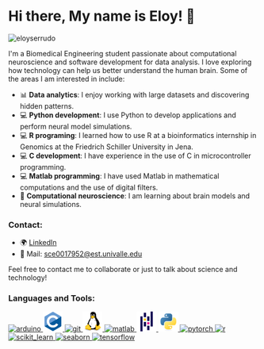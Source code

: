 # Hi there, My name is Eloy! 👋

<p align="left"> <img src="https://komarev.com/ghpvc/?username=eloyserrudo&label=Profile%20views&color=0e75b6&style=flat" alt="eloyserrudo" /> </p>

I'm a Biomedical Engineering student passionate about computational neuroscience and software development for data analysis. I love exploring how technology can help us better understand the human brain. Some of the areas I am interested in include:

- 📊 **Data analytics**: I enjoy working with large datasets and discovering hidden patterns.
- 💻 **Python development**: I use Python to develop applications and perform neural model simulations.
- 💻 **R programing**: I learned how to use R at a bioinformatics internship in Genomics at the Friedrich Schiller University in Jena.
- 💻 **C development**: I have experience in the use of C in microcontroller programming.
- 💻 **Matlab programming**: I have used Matlab in mathematical computations and the use of digital filters.
- 🧠 **Computational neuroscience**: I am learning about brain models and neural simulations.

<h3 align="left">Contact:</h3>

- 🌍 [LinkedIn](https://www.linkedin.com/in/eloy-serrudo-careaga/)
- 📧 Mail: [sce0017952@est.univalle.edu](mailto:sce0017952@est.univalle.edu)

Feel free to contact me to collaborate or just to talk about science and technology!


<h3 align="left">Languages and Tools:</h3>
<p align="left"> <a href="https://www.arduino.cc/" target="_blank" rel="noreferrer"> <img src="https://cdn.worldvectorlogo.com/logos/arduino-1.svg" alt="arduino" width="40" height="40"/> </a> <a href="https://www.cprogramming.com/" target="_blank" rel="noreferrer"> <img src="https://raw.githubusercontent.com/devicons/devicon/master/icons/c/c-original.svg" alt="c" width="40" height="40"/> </a> <a href="https://git-scm.com/" target="_blank" rel="noreferrer"> <img src="https://www.vectorlogo.zone/logos/git-scm/git-scm-icon.svg" alt="git" width="40" height="40"/> </a> <a href="https://www.linux.org/" target="_blank" rel="noreferrer"> <img src="https://raw.githubusercontent.com/devicons/devicon/master/icons/linux/linux-original.svg" alt="linux" width="40" height="40"/> </a> <a href="https://www.mathworks.com/" target="_blank" rel="noreferrer"> <img src="https://upload.wikimedia.org/wikipedia/commons/2/21/Matlab_Logo.png" alt="matlab" width="40" height="40"/> </a> <a href="https://pandas.pydata.org/" target="_blank" rel="noreferrer"> <img src="https://raw.githubusercontent.com/devicons/devicon/2ae2a900d2f041da66e950e4d48052658d850630/icons/pandas/pandas-original.svg" alt="pandas" width="40" height="40"/> </a> <a href="https://www.python.org" target="_blank" rel="noreferrer"> <img src="https://raw.githubusercontent.com/devicons/devicon/master/icons/python/python-original.svg" alt="python" width="40" height="40"/> </a> <a href="https://pytorch.org/" target="_blank" rel="noreferrer"> <img src="https://www.vectorlogo.zone/logos/pytorch/pytorch-icon.svg" alt="pytorch" width="40" height="40"/> </a> <a href="https://r-project.org/" target="_blank" rel="noreferrer"> <img src="https://upload.wikimedia.org/wikipedia/commons/1/1b/R_logo.svg" alt="r" width="40" height="40"/> </a> <a href="https://scikit-learn.org/" target="_blank" rel="noreferrer"> <img src="https://upload.wikimedia.org/wikipedia/commons/0/05/Scikit_learn_logo_small.svg" alt="scikit_learn" width="40" height="40"/> </a> <a href="https://seaborn.pydata.org/" target="_blank" rel="noreferrer"> <img src="https://seaborn.pydata.org/_images/logo-mark-lightbg.svg" alt="seaborn" width="40" height="40"/> </a> <a href="https://www.tensorflow.org" target="_blank" rel="noreferrer"> <img src="https://www.vectorlogo.zone/logos/tensorflow/tensorflow-icon.svg" alt="tensorflow" width="40" height="40"/> </a> </p>
